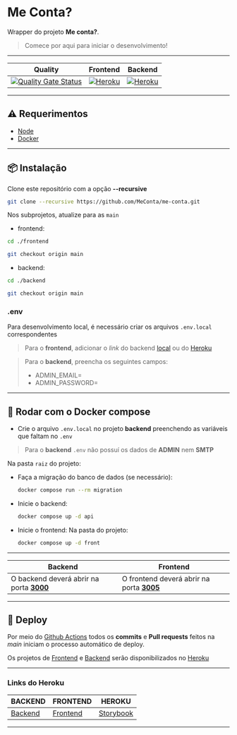 # Me Conta? #


Wrapper do projeto **Me conta?**.

> Comece por aqui para iniciar o desenvolvimento!

---
| Quality                                                                                                                                                                      | Frontend                                                                                                        | Backend                                                                                                       |
|------------------------------------------------------------------------------------------------------------------------------------------------------------------------------|-----------------------------------------------------------------------------------------------------------------|---------------------------------------------------------------------------------------------------------------|
| [![Quality Gate Status](https://sonarcloud.io/api/project_badges/measure?project=MeConta_me-conta&metric=alert_status)](https://sonarcloud.io/dashboard?id=MeConta_me-conta) | [![Heroku](https://heroku-badge.herokuapp.com/?app=me-conta-frontend)](https://me-conta-frontend.herokuapp.com) | [![Heroku](https://heroku-badge.herokuapp.com/?app=me-conta-backend)](https://me-conta-backend.herokuapp.com) |
---

## :warning: Requerimentos ##

* [Node](https://nodejs.org/)
* [Docker](https://www.docker.com/products/docker-desktop)

---

## :package: Instalação ##

Clone este repositório com a opção **--recursive**

```bash
git clone --recursive https://github.com/MeConta/me-conta.git
```
Nos subprojetos, atualize para as `main`
- frontend:
```bash
cd ./frontend
```
```bash
git checkout origin main
```
- backend:
```bash
cd ./backend
```
```bash
git checkout origin main
```

### .env
Para desenvolvimento local, é necessário criar os arquivos `.env.local` correspondentes
> Para o **frontend**, adicionar o _link_ do backend [local](http://localhost:3000) ou do [Heroku](https://me-conta-backend.herokuapp.com)

> Para o **backend**, preencha os seguintes campos:
> - ADMIN_EMAIL=<seu-email>
> - ADMIN_PASSWORD=<senha-qualquer>

---

## :whale: Rodar com o Docker compose ##

- Crie o arquivo `.env.local` no projeto **backend** preenchendo as variáveis que faltam no `.env`
> Para o **backend** `.env` não possuí os dados de **ADMIN** nem **SMTP**

Na pasta `raiz` do projeto:
- Faça a migração do banco de dados (se necessário):
  ```bash
  docker compose run --rm migration
  ```
- Inicie o backend:
  ```bash
  docker compose up -d api
  ```
- Inicie o frontend: Na pasta do projeto:
  ```bash
  docker compose up -d front
  ```

---
    
| Backend                                  | Frontend                                  |
|------------------------------------------|-------------------------------------------|
| O backend deverá abrir na porta **[3000](http://localhost:3000)** | O frontend deverá abrir na porta **[3005](http://localhost:3005)** |

---

## :robot: Deploy ##


Por meio do [Github Actions](https://github.com/features/actions) todos os **commits** e **Pull requests** feitos na *main* iniciam o processo automático de deploy.

Os projetos de [Frontend](https://github.com/MeConta/me-conta-frontend) e [Backend](https://github.com/MeConta/me-conta-backend) serão disponibilizados no [Heroku](https://heroku.com)

---
### Links do **Heroku** ###
| BACKEND                                          | FRONTEND                                            | HEROKU                                                |
|--------------------------------------------------|-----------------------------------------------------|-------------------------------------------------------|
| [Backend](https://me-conta-backend.herokuapp.com)| [Frontend](https://me-conta-frontend.herokuapp.com) | [Storybook](https://me-conta-storybook.herokuapp.com) | 

---